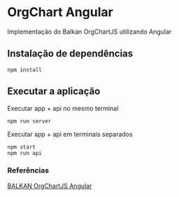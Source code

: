 # OrgChart Angular

Implementação do Balkan OrgChartJS utilizando Angular

## Instalação de dependências
```
npm install
```

## Executar a aplicação

Executar app + api no mesmo terminal
```
npm run server
```

Executar app + api em terminais separados
```
npm start
npm run api
```

### Referências
[BALKAN OrgChartJS Angular](https://balkan.app/OrgChartJS/Docs/Angular)